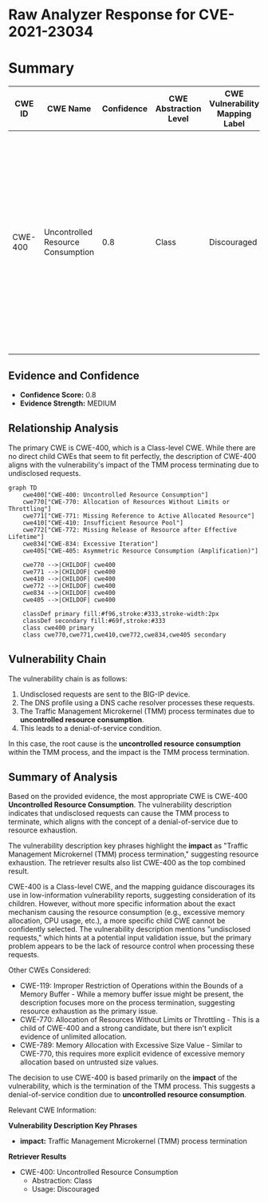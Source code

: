 # Raw Analyzer Response for CVE-2021-23034

# Summary
| CWE ID | CWE Name | Confidence | CWE Abstraction Level | CWE Vulnerability Mapping Label | CWE-Vulnerability Mapping Notes |
|---|---|---|---|---|---|
| CWE-400 | Uncontrolled Resource Consumption | 0.8 | Class | Discouraged | The product does not properly control the allocation and maintenance of a limited resource, thereby enabling an actor to influence the amount of resources consumed, eventually leading to the exhaustion of available resources. |

## Evidence and Confidence

*   **Confidence Score:** 0.8
*   **Evidence Strength:** MEDIUM

## Relationship Analysis
The primary CWE is CWE-400, which is a Class-level CWE. While there are no direct child CWEs that seem to fit perfectly, the description of CWE-400 aligns with the vulnerability's impact of the TMM process terminating due to undisclosed requests.

```mermaid
graph TD
    cwe400["CWE-400: Uncontrolled Resource Consumption"]
    cwe770["CWE-770: Allocation of Resources Without Limits or Throttling"]
    cwe771["CWE-771: Missing Reference to Active Allocated Resource"]
    cwe410["CWE-410: Insufficient Resource Pool"]
    cwe772["CWE-772: Missing Release of Resource after Effective Lifetime"]
    cwe834["CWE-834: Excessive Iteration"]
    cwe405["CWE-405: Asymmetric Resource Consumption (Amplification)"]

    cwe770 -->|CHILDOF| cwe400
    cwe771 -->|CHILDOF| cwe400
    cwe410 -->|CHILDOF| cwe400
    cwe772 -->|CHILDOF| cwe400
    cwe834 -->|CHILDOF| cwe400
    cwe405 -->|CHILDOF| cwe400

    classDef primary fill:#f96,stroke:#333,stroke-width:2px
    classDef secondary fill:#69f,stroke:#333
    class cwe400 primary
    class cwe770,cwe771,cwe410,cwe772,cwe834,cwe405 secondary
```

## Vulnerability Chain
The vulnerability chain is as follows:
1.  Undisclosed requests are sent to the BIG-IP device.
2.  The DNS profile using a DNS cache resolver processes these requests.
3.  The Traffic Management Microkernel (TMM) process terminates due to **uncontrolled resource consumption**.
4.  This leads to a denial-of-service condition.

In this case, the root cause is the **uncontrolled resource consumption** within the TMM process, and the impact is the TMM process termination.

## Summary of Analysis
Based on the provided evidence, the most appropriate CWE is CWE-400 **Uncontrolled Resource Consumption**. The vulnerability description indicates that undisclosed requests can cause the TMM process to terminate, which aligns with the concept of a denial-of-service due to resource exhaustion.

The vulnerability description key phrases highlight the **impact** as "Traffic Management Microkernel (TMM) process termination," suggesting resource exhaustion. The retriever results also list CWE-400 as the top combined result.

CWE-400 is a Class-level CWE, and the mapping guidance discourages its use in low-information vulnerability reports, suggesting consideration of its children. However, without more specific information about the exact mechanism causing the resource consumption (e.g., excessive memory allocation, CPU usage, etc.), a more specific child CWE cannot be confidently selected. The vulnerability description mentions "undisclosed requests," which hints at a potential input validation issue, but the primary problem appears to be the lack of resource control when processing these requests.

Other CWEs Considered:

*   CWE-119: Improper Restriction of Operations within the Bounds of a Memory Buffer - While a memory buffer issue might be present, the description focuses more on the process termination, suggesting resource exhaustion as the primary issue.
*   CWE-770: Allocation of Resources Without Limits or Throttling - This is a child of CWE-400 and a strong candidate, but there isn't explicit evidence of unlimited allocation.
*   CWE-789: Memory Allocation with Excessive Size Value - Similar to CWE-770, this requires more explicit evidence of excessive memory allocation based on untrusted size values.

The decision to use CWE-400 is based primarily on the **impact** of the vulnerability, which is the termination of the TMM process. This suggests a denial-of-service condition due to **uncontrolled resource consumption**.

Relevant CWE Information:

**Vulnerability Description Key Phrases**
-   **impact:** Traffic Management Microkernel (TMM) process termination

**Retriever Results**
-   CWE-400: Uncontrolled Resource Consumption
    -   Abstraction: Class
    -   Usage: Discouraged